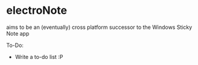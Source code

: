 # electroNote
aims to be an (eventually) cross platform successor to the Windows Sticky Note app

To-Do:
* Write a to-do list :P
